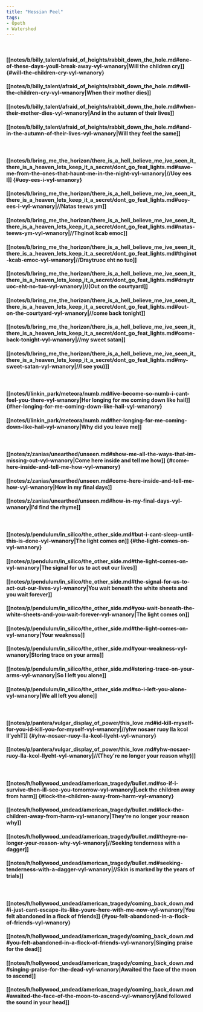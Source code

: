 ```yaml
---
title: "Hessian Peel"
tags:
- Opeth
- Watershed
---
```

&nbsp;
#### [[notes/b/billy_talent/afraid_of_heights/rabbit_down_the_hole.md#one-of-these-days-youll-break-away-vyl-wnanory|Will the children cry]] {#will-the-children-cry-vyl-wnanory}
#### [[notes/b/billy_talent/afraid_of_heights/rabbit_down_the_hole.md#will-the-children-cry-vyl-wnanory|When their mother dies]]
#### [[notes/b/billy_talent/afraid_of_heights/rabbit_down_the_hole.md#when-their-mother-dies-vyl-wnanory|And in the autumn of their lives]]
#### [[notes/b/billy_talent/afraid_of_heights/rabbit_down_the_hole.md#and-in-the-autumn-of-their-lives-vyl-wnanory|Will they feel the same]]
&nbsp;
#### [[notes/b/bring_me_the_horizon/there_is_a_hell_believe_me_ive_seen_it_there_is_a_heaven_lets_keep_it_a_secret/dont_go_feat_lights.md#save-me-from-the-ones-that-haunt-me-in-the-night-vyl-wnanory|//Uoy ees I]] {#uoy-ees-i-vyl-wnanory}
#### [[notes/b/bring_me_the_horizon/there_is_a_hell_believe_me_ive_seen_it_there_is_a_heaven_lets_keep_it_a_secret/dont_go_feat_lights.md#uoy-ees-i-vyl-wnanory|//Natas teews ym]]
#### [[notes/b/bring_me_the_horizon/there_is_a_hell_believe_me_ive_seen_it_there_is_a_heaven_lets_keep_it_a_secret/dont_go_feat_lights.md#natas-teews-ym-vyl-wnanory|//Thginot kcab emoc]]
#### [[notes/b/bring_me_the_horizon/there_is_a_hell_believe_me_ive_seen_it_there_is_a_heaven_lets_keep_it_a_secret/dont_go_feat_lights.md#thginot-kcab-emoc-vyl-wnanory|//Draytruoc eht no tuo]]
#### [[notes/b/bring_me_the_horizon/there_is_a_hell_believe_me_ive_seen_it_there_is_a_heaven_lets_keep_it_a_secret/dont_go_feat_lights.md#draytruoc-eht-no-tuo-vyl-wnanory|//(Out on the courtyard]]
#### [[notes/b/bring_me_the_horizon/there_is_a_hell_believe_me_ive_seen_it_there_is_a_heaven_lets_keep_it_a_secret/dont_go_feat_lights.md#out-on-the-courtyard-vyl-wnanory|//come back tonight]]
#### [[notes/b/bring_me_the_horizon/there_is_a_hell_believe_me_ive_seen_it_there_is_a_heaven_lets_keep_it_a_secret/dont_go_feat_lights.md#come-back-tonight-vyl-wnanory|//my sweet satan]]
#### [[notes/b/bring_me_the_horizon/there_is_a_hell_believe_me_ive_seen_it_there_is_a_heaven_lets_keep_it_a_secret/dont_go_feat_lights.md#my-sweet-satan-vyl-wnanory|//I see you)]]
&nbsp;
#### [[notes/l/linkin_park/meteora/numb.md#ive-become-so-numb-i-cant-feel-you-there-vyl-wnanory|Her longing for me coming down like hail]] {#her-longing-for-me-coming-down-like-hail-vyl-wnanory}
#### [[notes/l/linkin_park/meteora/numb.md#her-longing-for-me-coming-down-like-hail-vyl-wnanory|Why did you leave me]]
&nbsp;
#### [[notes/z/zanias/unearthed/unseen.md#show-me-all-the-ways-that-im-missing-out-vyl-wnanory|Come here inside and tell me how]] {#come-here-inside-and-tell-me-how-vyl-wnanory}
#### [[notes/z/zanias/unearthed/unseen.md#come-here-inside-and-tell-me-how-vyl-wnanory|How in my final days]]
#### [[notes/z/zanias/unearthed/unseen.md#how-in-my-final-days-vyl-wnanory|I'd find the rhyme]]
&nbsp;
#### [[notes/p/pendulum/in_silico/the_other_side.md#but-i-cant-sleep-until-this-is-done-vyl-wnanory|The light comes on]] {#the-light-comes-on-vyl-wnanory}
#### [[notes/p/pendulum/in_silico/the_other_side.md#the-light-comes-on-vyl-wnanory|The signal for us to act out our lives]]
#### [[notes/p/pendulum/in_silico/the_other_side.md#the-signal-for-us-to-act-out-our-lives-vyl-wnanory|You wait beneath the white sheets and you wait forever]]
#### [[notes/p/pendulum/in_silico/the_other_side.md#you-wait-beneath-the-white-sheets-and-you-wait-forever-vyl-wnanory|The light comes on]]
#### [[notes/p/pendulum/in_silico/the_other_side.md#the-light-comes-on-vyl-wnanory|Your weakness]]
#### [[notes/p/pendulum/in_silico/the_other_side.md#your-weakness-vyl-wnanory|Storing trace on your arms]]
#### [[notes/p/pendulum/in_silico/the_other_side.md#storing-trace-on-your-arms-vyl-wnanory|So I left you alone]]
#### [[notes/p/pendulum/in_silico/the_other_side.md#so-i-left-you-alone-vyl-wnanory|We all left you alone]]
&nbsp;
#### [[notes/p/pantera/vulgar_display_of_power/this_love.md#id-kill-myself-for-you-id-kill-you-for-myself-vyl-wnanory|//yhw nosaer ruoy lla kcol ll'yehT]] {#yhw-nosaer-ruoy-lla-kcol-llyeht-vyl-wnanory}
#### [[notes/p/pantera/vulgar_display_of_power/this_love.md#yhw-nosaer-ruoy-lla-kcol-llyeht-vyl-wnanory|//(They're no longer your reason why)]]
&nbsp;
#### [[notes/h/hollywood_undead/american_tragedy/bullet.md#so-if-i-survive-then-ill-see-you-tomorrow-vyl-wnanory|Lock the children away from harm]] {#lock-the-children-away-from-harm-vyl-wnanory}
#### [[notes/h/hollywood_undead/american_tragedy/bullet.md#lock-the-children-away-from-harm-vyl-wnanory|They're no longer your reason why]]
#### [[notes/h/hollywood_undead/american_tragedy/bullet.md#theyre-no-longer-your-reason-why-vyl-wnanory|//Seeking tenderness with a dagger]]
#### [[notes/h/hollywood_undead/american_tragedy/bullet.md#seeking-tenderness-with-a-dagger-vyl-wnanory|//Skin is marked by the years of trials]]
&nbsp;
#### [[notes/h/hollywood_undead/american_tragedy/coming_back_down.md#i-just-cant-escape-its-like-youre-here-with-me-now-vyl-wnanory|You felt abandoned in a flock of friends]] {#you-felt-abandoned-in-a-flock-of-friends-vyl-wnanory}
#### [[notes/h/hollywood_undead/american_tragedy/coming_back_down.md#you-felt-abandoned-in-a-flock-of-friends-vyl-wnanory|Singing praise for the dead]]
#### [[notes/h/hollywood_undead/american_tragedy/coming_back_down.md#singing-praise-for-the-dead-vyl-wnanory|Awaited the face of the moon to ascend]]
#### [[notes/h/hollywood_undead/american_tragedy/coming_back_down.md#awaited-the-face-of-the-moon-to-ascend-vyl-wnanory|And followed the sound in your head]]
